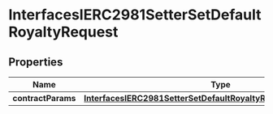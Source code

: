
# InterfacesIERC2981SetterSetDefaultRoyaltyRequest

## Properties
Name | Type | Description | Notes
------------ | ------------- | ------------- | -------------
**contractParams** | [**InterfacesIERC2981SetterSetDefaultRoyaltyRequestContractParams**](InterfacesIERC2981SetterSetDefaultRoyaltyRequestContractParams.md) |  | 




